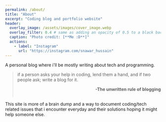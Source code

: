 ```yaml
---
permalink: /about/
title: "About"
excerpt: "Coding blog and portfolio website"
header:
  overlay_image: /assets/images/cover_image.webp
  overlay_filter: 0.4 # same as adding an opacity of 0.5 to a black background
  caption: "Photo credit: [**Me :D**]"
  actions:
    - label: "Instagram"
      url: "https://instagram.com/snawar_hussain"
---
```


A personal blog where i'll be mostly writing about tech and programming. &nbsp;

> if a person asks your help in coding, lend them a hand, and if  two people ask; write a blog for it.
><div style="text-align: right" ><b>-The unwritten rule of blogging </b> </div>  &nbsp;

This site is more of a brain dump and a way to document coding/tech related issues that i encounter everyday and their solutions hoping it might help someone else.